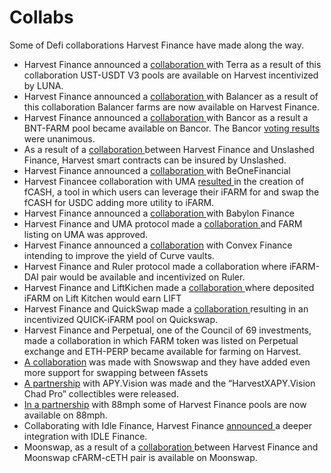 # Collabs

Some of Defi collaborations Harvest Finance have made along the way.

* Harvest Finance announced a [collaboration ](https://twitter.com/harvest_finance/status/1415744632185491458)with Terra as a result of this collaboration UST-USDT  V3 pools are available on Harvest incentivized by LUNA.
* Harvest Finance announced a [collaboration ](https://twitter.com/harvest_finance/status/1415393755423776784)with Balancer as a result of this collaboration Balancer farms are now available on Harvest Finance. 
* Harvest Finance announced a [collaboration ](https://twitter.com/harvest_finance/status/1408474080592809986)with Bancor as a result a BNT-FARM pool became available on Bancor. The Bancor [voting results](https://vote.bancor.network/#/bancornetwork.eth/proposal/QmeJs8KWED959MfDPRf1yyDQPK1vZjmcnFMxC29sFezCqp) were unanimous.
* As a result  of a [collaboration ](https://twitter.com/UnslashedF/status/1413553916667699202/photo/1)between Harvest Finance and Unslashed Finance, Harvest smart contracts can be insured by Unslashed. 
* Harvest Finance announced a [collaboration ](https://twitter.com/harvest_finance/status/1399762071210835972)with BeOneFinancial
* Harvest Financee collaboration with UMA [resulted ](https://twitter.com/harvest_finance/status/1405987674461069312)in the creation of fCASH, a tool in which users can leverage their iFARM for and swap the fCASH for USDC adding more utility to iFARM.
* Harvest Finance announced a [collaboration ](https://yogafire-genuine.medium.com/eng-week-40-update-15d9feb167f1)with Babylon Finance 
* Harvest Finance and UMA protocol made a [collaboration ](https://yogafire-genuine.medium.com/eng-week-38-update-f5f2bac53242)and FARM listing on UMA was approved.
* Harvest Finance announced a [collaboration](https://yogafire-genuine.medium.com/eng-week-38-update-f5f2bac53242) with Convex Finance intending to improve the yield of Curve vaults. 
* Harvest Finance and Ruler protocol made a collaboration where iFARM-DAI pair would be available and incentivized on Ruler. 
* Harvest Finance and LiftKichen made a [collaboration ](https://twitter.com/harvest_finance/status/1384931004494790657?ref_src=twsrc%5Etfw%7Ctwcamp%5Etweetembed%7Ctwterm%5E1384931004494790657%7Ctwgr%5E%7Ctwcon%5Es1_&ref_url=https%3A%2F%2Fcdn.embedly.com%2Fwidgets%2Fmedia.html%3Ftype%3Dtext2Fhtmlkey%3Da19fcc184b9711e1b4764040d3dc5c07schema%3Dtwitterurl%3Dhttps3A%2F%2Ftwitter.com%2Fharvest_finance%2Fstatus%2F1384931004494790657image%3Dhttps3A%2F%2Fi.embed.ly%2F1%2Fimage3Furl3Dhttps253A252F252Fabs.twimg.com252Ferrors252Flogo46x38.png26key3Da19fcc184b9711e1b4764040d3dc5c07)where deposited iFARM on Lift Kitchen would earn LIFT
* Harvest Finance and QuickSwap made a [collaboration ](https://yogafire-genuine.medium.com/eng-week-27-update-e85829858c0d)resulting in an incentivized QUICK-iFARM pool on Quickswap. 
* Harvest Finance and Perpetual, one of the Council of 69 investments, made a collaboration in which FARM token was listed on Perpetual exchange and ETH-PERP became available for farming on Harvest. 
* [A collaboration](https://medium.com/harvest-finance/week-16-greetings-from-2077-393a7289544a) was made with Snowswap and they have added even more support for swapping between fAssets
* [A partnership](https://medium.com/harvest-finance/week-15-make-it-rain-grain-9b56af6df118) with APY.Vision was made and the “HarvestXAPY.Vision Chad Pro” collectibles were released. 
* [In a partnership](https://medium.com/harvest-finance/88mph-x-harvest-degen-challenge-over-6k-in-prizes-30f9690b33ea) with 88mph some of Harvest Finance pools are now available on 88mph.
* Collaborating with Idle Finance, Harvest Finance [announced ](https://harvestfinance.medium.com/week-14-updates-building-today-funding-the-builders-of-tomorrow-74c5ea8575f6)a deeper integration with IDLE Finance.
* Moonswap, as a result of a [collaboration ](https://medium.com/harvest-finance/week-13-a-season-of-many-thanks-to-our-amazing-community-db641a7afa8a)between Harvest Finance and Moonswap cFARM-cETH pair is available on Moonswap. 



